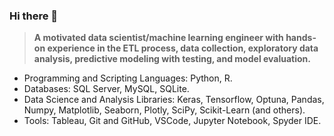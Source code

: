 ### Hi there 👋

> **A motivated data scientist/machine learning engineer with hands-on experience in the ETL process, data collection, exploratory data analysis, predictive modeling with testing, and model evaluation.**

* Programming and Scripting Languages: Python, R.
* Databases: SQL Server, MySQL, SQLite.
* Data Science and Analysis Libraries: Keras, Tensorflow, Optuna, Pandas, Numpy, Matplotlib, Seaborn, Plotly, SciPy, Scikit-Learn (and others).
* Tools: Tableau, Git and GitHub, VSCode, Jupyter Notebook, Spyder IDE.
